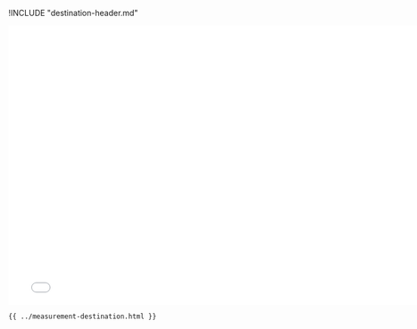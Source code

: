 !INCLUDE "destination-header.md"

<iframe src="../../measurement-destination.html" width="770" height="500" frameBorder="0" seamless="seamless">
</iframe>

```html
{{ ../measurement-destination.html }}
```